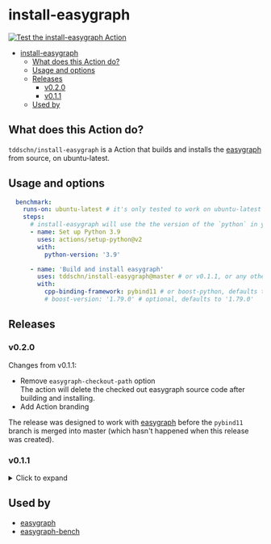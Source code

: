 # install-easygraph


[![Test the install-easygraph Action](https://github.com/tddschn/install-easygraph/actions/workflows/test.yaml/badge.svg)](https://github.com/tddschn/install-easygraph/actions/workflows/test.yaml)


- [install-easygraph](#install-easygraph)
  - [What does this Action do?](#what-does-this-action-do)
  - [Usage and options](#usage-and-options)
  - [Releases](#releases)
    - [v0.2.0](#v020)
    - [v0.1.1](#v011)
  - [Used by](#used-by)

## What does this Action do?

`tddschn/install-easygraph` is a Action that builds and installs the [easygraph](https://github.com/easy-graph/Easy-Graph) from source, on ubuntu-latest.

## Usage and options

```yaml
  benchmark:
    runs-on: ubuntu-latest # it's only tested to work on ubuntu-latest
    steps:
      # install-easygraph will use the the version of the `python` in your path
      - name: Set up Python 3.9
        uses: actions/setup-python@v2
        with:
          python-version: '3.9'

      - name: 'Build and install easygraph'
        uses: tddschn/install-easygraph@master # or v0.1.1, or any other ref
        with:
          cpp-binding-framework: pybind11 # or boost-python, defaults to pybind11
          # boost-version: '1.79.0' # optional, defaults to '1.79.0'
```

## Releases

### v0.2.0

Changes from v0.1.1:
- Remove `easygraph-checkout-path` option  
  The action will delete the checked out easygraph source code after building and installing.
- Add Action branding

The release was designed to work with [easygraph](https://github.com/easy-graph/Easy-Graph) before the `pybind11` branch is merged into master (which hasn't happened when this release was created).

### v0.1.1

<details>
  <summary>Click to expand</summary>

  The v0.1.1 release has been tested and proved to work on these configurations on ubuntu-latest:
  ```
          python-version: ["3.6", "3.7", "3.8", "3.9"]
          cpp-binding-framework: ["pybind11", "boost-python"]
  ```
  The release was designed to work with [easygraph](https://github.com/easy-graph/Easy-Graph) before the `pybind11` branch is merged into master (which hasn't happened when this release was created).
<!-- Two important rules:
Make sure you have an empty line after the closing </summary> tag, otherwise the markdown/code blocks won't show correctly.
Make sure you have an empty line after the closing </details> tag if you have multiple collapsible sections. -->
</details>


## Used by

- [easygraph](https://github.com/easy-graph/Easy-Graph)
- [easygraph-bench](https://tddschn/easygraph-bench)